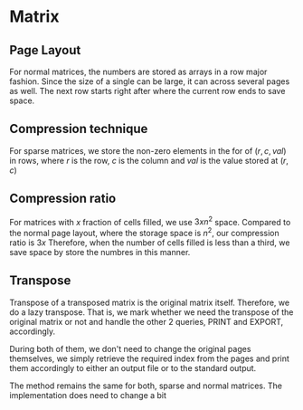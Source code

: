 # Matrix

## Page Layout
For normal matrices, the numbers are stored as arrays in a row major fashion.
Since the size of a single can be large, it can across several pages as well.
The next row starts right after where the current row ends to save space.

## Compression technique
For sparse matrices, we store the non-zero elements in the for of $(r, c, val)$ in rows, where $r$ is the row, $c$ is the column and $val$ is the value stored at $(r, c)$

## Compression ratio
For matrices with $x$ fraction of cells filled, we use $3xn^2$ space. Compared to the normal page layout, where the storage space is $n^2$, our compression ratio is $3x$ 
Therefore, when the number of cells filled is less than a third, we save space by store the numbres in this manner.

## Transpose 
Transpose of a transposed matrix is the original matrix itself. Therefore, we do a lazy transpose. That is, we mark whether we need the transpose of the original matrix or not and handle the other 2 queries, PRINT and EXPORT, accordingly.

During both of them, we don't need to change the original pages themselves, we simply retrieve the required index from the pages and print them accordingly to either an output file or to the standard output.

The method remains the same for both, sparse and normal matrices. The implementation does need to change a bit